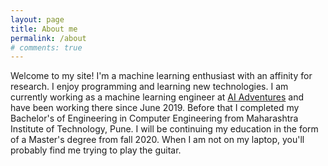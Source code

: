 ```yaml
---
layout: page
title: About me
permalink: /about
# comments: true
---
```


<div class="row justify-content-between">
<div class="col-md-8 pr-5">

<p>Welcome to my site! I'm a machine learning enthusiast with an affinity for research. I enjoy programming and learning new technologies. I am currently working as a machine learning engineer at <a href='https://aiadventures.in'>AI Adventures</a> and have been working there since June 2019. Before that I completed my Bachelor's of Engineering in Computer Engineering from Maharashtra Institute of Technology, Pune. I will be continuing my education in the form of a Master's degree from fall 2020. When I am not on my laptop, you'll probably find me trying to play the guitar.</p>

<!-- <p class="mb-5"><img class="shadow-lg" src="{{site.baseurl}}/assets/images/mediumish-jekyll-template.png" alt="jekyll template mediumish" /></p>
<h4>Documentation</h4>

<p>Please, read the docs <a href="https://bootstrapstarter.com/bootstrap-templates/template-mediumish-bootstrap-jekyll/">here</a>.</p>

<h4>Questions or bug reports?</h4>

<p>Head over to our <a href="https://github.com/wowthemesnet/mediumish-theme-jekyll">Github repository</a>!</p> -->

</div>

<div class="col-md-4">

<div class="sticky-top sticky-top-80">
<!-- <h5>Buy me a coffee</h5>

<p>Thank you for your support! Your donation helps me to maintain and improve <a target="_blank" href="https://github.com/wowthemesnet/mediumish-theme-jekyll">Mediumish <i class="fab fa-github"></i></a>.</p>

<a target="_blank" href="https://www.wowthemes.net/donate/" class="btn btn-danger">Buy me a coffee</a> <a target="_blank" href="https://bootstrapstarter.com/bootstrap-templates/template-mediumish-bootstrap-jekyll/" class="btn btn-warning">Documentation</a> -->

<img src="{{site.baseurl}}/assets/images/Personal/display_picture.jpg" style='border-radius: 50%; display: block; margin-left: auto; margin-right: auto;width: 75%; height: 75%'/>
<p style='text-align: center;'>Get in touch!<br>You can contact me on <a href='https://www.linkedin.com/in/aniket-sanap-940145185/'>linkedin</a></p>
</div>
</div>
</div>
